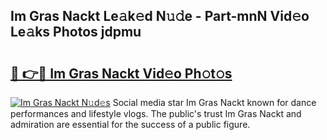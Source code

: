 ## Im Gras Nackt Le𝚊k𝚎d N𝚞𝚍e - Part-mnN Vid𝚎o Le𝚊ks Photos jdpmu

# <h2><a href="http://fb5f6d.evod.top/?m=Im+Gras+Nackt">🔗 👉🔴 Im Gras Nackt Vid𝚎o Ph𝚘t𝚘s</a></h2>

[![Im Gras Nackt N𝚞d𝚎s](https://i.imgur.com/8V9OHl7.gif)](http://fb5f6d.evod.top/?m=Im+Gras+Nackt)
Social media star Im Gras Nackt known for dance performances and lifestyle vlogs. The public's trust Im Gras Nackt and admiration are essential for the success of a public figure. 
